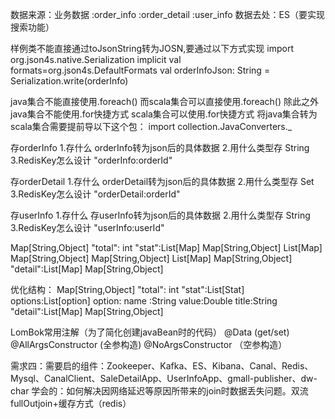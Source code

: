 数据来源：业务数据
			:order_info
			:order_detail
			:user_info
数据去处：ES（要实现搜索功能）

样例类不能直接通过toJsonString转为JOSN,要通过以下方式实现
import org.json4s.native.Serialization
implicit val formats=org.json4s.DefaultFormats
val orderInfoJson: String = Serialization.write(orderInfo)

java集合不能直接使用.foreach()
而scala集合可以直接使用.foreach()
除此之外
java集合不能使用.for快捷方式
scala集合可以使用.for快捷方式
将java集合转为scala集合需要提前导以下这个包：
import collection.JavaConverters._


存orderInfo
1.存什么
orderInfo转为json后的具体数据
2.用什么类型存
String
3.RedisKey怎么设计
"orderInfo:orderId"

存orderDetail
1.存什么
orderDetail转为json后的具体数据
2.用什么类型存
Set
3.RedisKey怎么设计
"orderDetail:orderId"

存userInfo
1.存什么
存userInfo转为json后的具体数据
2.用什么类型存
String
3.RedisKey怎么设计
"userInfo:userId"

Map[String,Object]
	"total": int
    "stat":List[Map]
				Map[String,Object]
						   List[Map]
								Map[String,Object]
				Map[String,Object]
						   List[Map]
								Map[String,Object]
    "detail":List[Map]
				  Map[String,Object]
				  
优化结构：
Map[String,Object]
	"total": int
    "stat":List[Stat]
				options:List[option]
							option:
									name :String
									value:Double
				title:String
    "detail":List[Map]
				  Map[String,Object]
				  
LomBok常用注解（为了简化创建javaBean时的代码）
@Data (get/set)
@AllArgsConstructor (全参构造)
@NoArgsConstructor	（空参构造）

需求四：需要启的组件：Zookeeper、Kafka、ES、Kibana、Canal、Redis、Mysql、CanalClient、SaleDetailApp、UserInfoApp、gmall-publisher、dw-char
学会的：如何解决因网络延迟等原因所带来的join时数据丢失问题。双流fullOutjoin+缓存方式（redis）